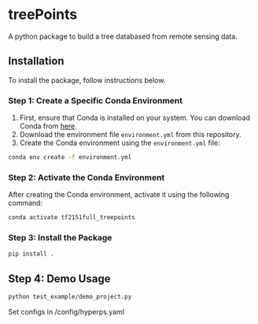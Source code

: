# treePoints

A python package to build a tree databased from remote sensing data.

## Installation

To install the package, follow instructions below.

### Step 1: Create a Specific Conda Environment

1. First, ensure that Conda is installed on your system. You can download Conda from [here](https://docs.conda.io/projects/conda/en/latest/user-guide/install/).
2. Download the environment file `environment.yml` from this repository.
3. Create the Conda environment using the `environment.yml` file:

```bash
conda env create -f environment.yml
```

### Step 2: Activate the Conda Environment

After creating the Conda environment, activate it using the following command:

```bash
conda activate tf2151full_treepoints
```

### Step 3: Install the Package
```bash
pip install .
```


## Step 4: Demo Usage



```bash
python test_example/demo_project.py
```

Set configs in /config/hyperps.yaml